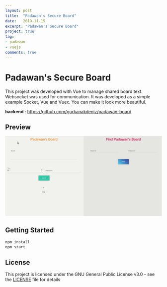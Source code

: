 ```yaml
---
layout: post
title:  "Padawan's Secure Board"
date:   2019-11-15
excerpt: "Padawan's Secure Board"
project: true
tag:
- padawan 
- vuejs
comments: true
---
```


# Padawan's Secure Board

This project was developed with Vue to manage shared board text. Websocket was used for communication. It was developed as a simple example Socket, Vue and Vuex. You can make it look more beautiful.

**backend** : https://github.com/gurkanakdeniz/padawan-board

## Preview

![demo](https://raw.githubusercontent.com/gurkanakdeniz/padawan-board-ui/master/screen/padawan-board.gif "demo")

## Getting Started

```
npm install
npm start
```

## License

This project is licensed under the GNU General Public License v3.0 - see the [LICENSE](LICENSE) file for details
